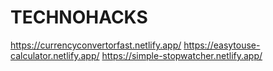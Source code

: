 # TECHNOHACKS
https://currencyconvertorfast.netlify.app/
https://easytouse-calculator.netlify.app/
https://simple-stopwatcher.netlify.app/
